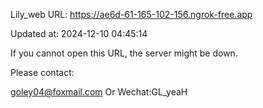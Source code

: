 Lily_web URL: https://ae6d-61-165-102-156.ngrok-free.app

Updated at: 2024-12-10 04:45:14

If you cannot open this URL, the server might be down.

Please contact: 

goley04@foxmail.com Or Wechat:GL_yeaH